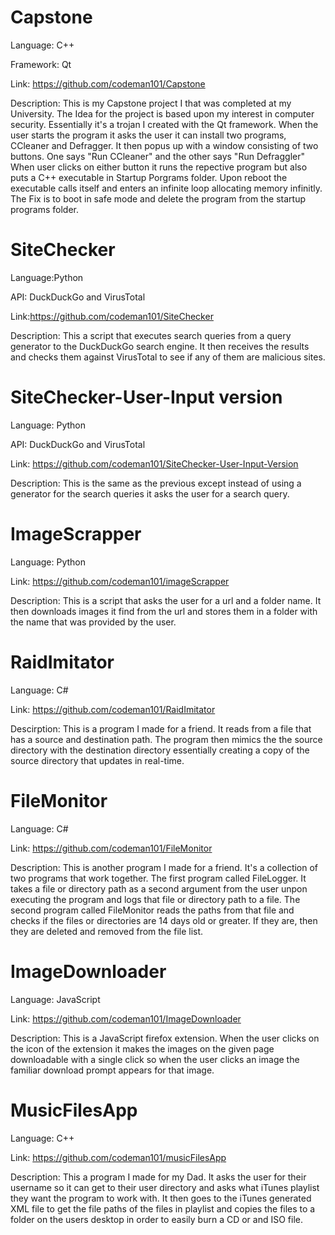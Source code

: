 # Capstone

Language: C++

Framework: Qt

Link: https://github.com/codeman101/Capstone 

Description: This is my Capstone project I that was completed at my University. The Idea for the project is based upon my interest in computer security.  Essentially it's a trojan I created with the Qt framework. When the user starts the program it asks the user it can install two programs, CCleaner and Defragger. It then popus up with a window consisting of two buttons. One says "Run CCleaner" and the other says "Run Defraggler" When user clicks on either button it runs the repective program but also puts a C++ executable in Startup Porgrams folder.  Upon reboot the executable calls itself and enters an infinite loop allocating memory infinitly. The Fix is to boot in safe mode and delete the program from the startup programs folder. 

# SiteChecker

Language:Python

API: DuckDuckGo and VirusTotal

Link:https://github.com/codeman101/SiteChecker 

Description: This a script that executes search queries from a query generator to the DuckDuckGo search engine. It then receives the results and checks them against VirusTotal to see if any of them are malicious sites.

# SiteChecker-User-Input version

Language: Python

API: DuckDuckGo and VirusTotal

Link: https://github.com/codeman101/SiteChecker-User-Input-Version


Description: This is the same as the previous except instead of using a generator for the search queries it asks the user for a search query.

# ImageScrapper

Language: Python

Link: https://github.com/codeman101/imageScrapper 

Description: This is a script that asks the user for a url and a folder name. It then downloads images it find from the url and stores them in a folder with the name that was provided by the user.

# RaidImitator

Language: C#

Link: https://github.com/codeman101/RaidImitator 

Descirption: This is a program I made for a friend. It reads from a file that has a source and destination path. The program then mimics the the source directory with the destination directory essentially creating a copy of the source directory that updates in real-time.

# FileMonitor

Language: C#

Link: https://github.com/codeman101/FileMonitor 

Description: This is another program I made for a friend. It's a collection of two programs that work together. The first program called FileLogger. It takes a file or directory path as a second argument from the user unpon executing the program and logs that file or directory path to a file. The second program called FileMonitor reads the paths from that file and checks if the files or directories are 14 days old or greater. If they are, then they are deleted and removed from the file list.

# ImageDownloader

Language: JavaScript

Link: https://github.com/codeman101/ImageDownloader 

Description: This is a JavaScript firefox extension. When the user clicks on the icon of the extension it makes the images on the given page downloadable with a single click so when the user clicks an image the familiar download prompt appears for that image. 

# MusicFilesApp

Language: C++

Link: https://github.com/codeman101/musicFilesApp 

Description: This a program I made for my Dad. It asks the user for their username so it can get to their user directory and asks what iTunes playlist they want the program to work with. It then goes to the iTunes generated XML file to get the file paths of the files in playlist and copies the files to a folder on the users desktop in order to easily burn a CD or and ISO file.
